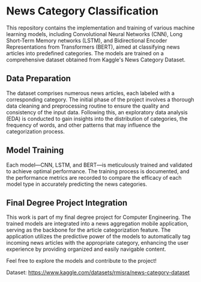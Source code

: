 # News Category Classification

This repository contains the implementation and training of various machine learning models, including Convolutional Neural Networks (CNN), Long Short-Term Memory networks (LSTM), and Bidirectional Encoder Representations from Transformers (BERT), aimed at classifying news articles into predefined categories. The models are trained on a comprehensive dataset obtained from Kaggle's News Category Dataset.

## Data Preparation
The dataset comprises numerous news articles, each labeled with a corresponding category. The initial phase of the project involves a thorough data cleaning and preprocessing routine to ensure the quality and consistency of the input data. Following this, an exploratory data analysis (EDA) is conducted to gain insights into the distribution of categories, the frequency of words, and other patterns that may influence the categorization process.

## Model Training
Each model—CNN, LSTM, and BERT—is meticulously trained and validated to achieve optimal performance. The training process is documented, and the performance metrics are recorded to compare the efficacy of each model type in accurately predicting the news categories.

## Final Degree Project Integration
This work is part of my final degree project for Computer Engineering. The trained models are integrated into a news aggregation mobile application, serving as the backbone for the article categorization feature. The application utilizes the predictive power of the models to automatically tag incoming news articles with the appropriate category, enhancing the user experience by providing organized and easily navigable content.

Feel free to explore the models and contribute to the project!

Dataset: https://www.kaggle.com/datasets/rmisra/news-category-dataset

